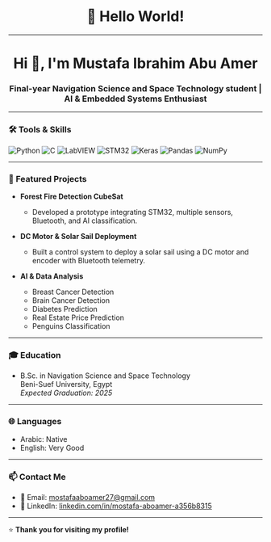 <div align="center" width="50">

<h1 align="center">👋 Hello World!</h1>

</div>

<hr></hr>

<h1 align="center">Hi 👋, I'm Mustafa Ibrahim Abu Amer</h1>
<h3 align="center">Final-year Navigation Science and Space Technology student | AI & Embedded Systems Enthusiast</h3>

---

### 🛠️ Tools & Skills
![Python](https://img.shields.io/badge/Python-FFD43B?style=flat&logo=python&logoColor=darkgreen)
![C](https://img.shields.io/badge/C-00599C?style=flat&logo=c&logoColor=white)
![LabVIEW](https://img.shields.io/badge/LabVIEW-FFB000?style=flat&logo=National-Instruments&logoColor=white)
![STM32](https://img.shields.io/badge/STM32-03234B?style=flat&logo=STMicroelectronics&logoColor=white)
![Keras](https://img.shields.io/badge/Keras-D00000?style=flat&logo=keras&logoColor=white)
![Pandas](https://img.shields.io/badge/Pandas-150458?style=flat&logo=pandas&logoColor=white)
![NumPy](https://img.shields.io/badge/NumPy-013243?style=flat&logo=numpy&logoColor=white)

---

### 🚀 Featured Projects

- **Forest Fire Detection CubeSat**
  - Developed a prototype integrating STM32, multiple sensors, Bluetooth, and AI classification.
  
- **DC Motor & Solar Sail Deployment**
  - Built a control system to deploy a solar sail using a DC motor and encoder with Bluetooth telemetry.

- **AI & Data Analysis**
  - Breast Cancer Detection
  - Brain Cancer Detection
  - Diabetes Prediction
  - Real Estate Price Prediction
  - Penguins Classification

---

### 🎓 Education
- B.Sc. in Navigation Science and Space Technology  
  Beni-Suef University, Egypt  
  *Expected Graduation: 2025*

---

### 🌐 Languages
- Arabic: Native
- English: Very Good

---

### 📫 Contact Me
- 📧 Email: mostafaaboamer27@gmail.com
- 🔗 LinkedIn: [linkedin.com/in/mostafa-aboamer-a356b8315](https://www.linkedin.com/in/mostafa-aboamer-a356b8315)

---

⭐ **Thank you for visiting my profile!**
